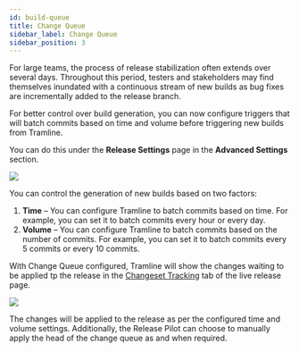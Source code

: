 ```yaml
---
id: build-queue
title: Change Queue
sidebar_label: Change Queue
sidebar_position: 3
---
```


For large teams, the process of release stabilization often extends over several days. Throughout this period, testers and stakeholders may find themselves inundated with a continuous stream of new builds as bug fixes are incrementally added to the release branch.

For better control over build generation, you can now configure triggers that will batch commits based on time and volume before triggering new builds from Tramline.

You can do this under the **Release Settings** page in the **Advanced Settings** section.

![](/img/build-queue.png)

You can control the generation of new builds based on two factors:

1. **Time** – You can configure Tramline to batch commits based on time. For example, you can set it to batch commits every hour or every day.
2. **Volume** – You can configure Tramline to batch commits based on the number of commits. For example, you can set it to batch commits every 5 commits or every 10 commits.

With Change Queue configured, Tramline will show the changes waiting to be applied tp the release in the [Changeset Tracking](/using-tramline/working-pane/changeset-tracking) tab of the live release page.

![](/img/apply-build-queue.png)

The changes will be applied to the release as per the configured time and volume settings. Additionally, the Release Pilot can choose to manually apply the head of the change queue as and when required.
